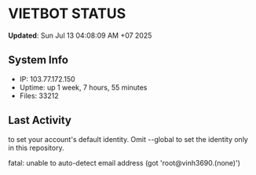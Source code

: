 # VIETBOT STATUS
**Updated**: Sun Jul 13 04:08:09 AM +07 2025

## System Info
- IP: 103.77.172.150
- Uptime: up 1 week, 7 hours, 55 minutes
- Files: 33212

## Last Activity

to set your account's default identity.
Omit --global to set the identity only in this repository.

fatal: unable to auto-detect email address (got 'root@vinh3690.(none)')
